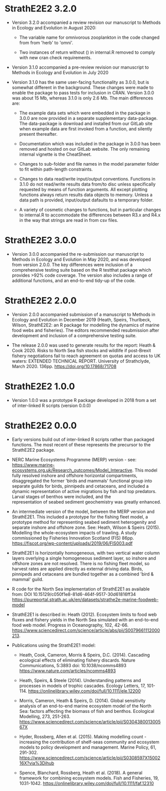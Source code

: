 # StrathE2E2 3.2.0 

* Version 3.2.0 accompanied a review revision our manuscript to 
  Methods in Ecology and Evolution in August 2020:
  
  * The variable name for omnivorous zooplankton in the code
    changed from from 'herb' to 'omni'.

  * Two instances of return without () in internal.R removed to
    comply with new cran check requirements.

* Version 3.1.0 accompanied a pre-review revision our manuscript to 
  Methods in Ecology and Evolution in July 2020

* Version 3.1.0 has the same user-facing functionality as 3.0.0, but
  is somewhat different in the background. These changes were made
  to enable the package to pass tests for inclusion in CRAN. Version
  3.0.0 was about 15 Mb, whereas 3.1.0 is only 2.6 Mb. The main 
  differences are:

  * The example data sets which were embedded in the package in 3.0.0
    are now provided in a separate supplementary data-package. The data-package
    is download and installed from our GitLab site when example data are
    first invoked from a function, and silently present thereafter.

  * Documentation which was included in the package in 3.0.0 has been
    removed and hosted on our GitLab website. The only remaining internal
    vignette is the CheatSheet.

  * Changes to sub-folder and file names in the model parameter folder to fit
    within path-length constraints.

  * Changes to data read/write input/output conventions. Functions in
    3.1.0 do not read/write results data from/to disc unless specifically 
    requested by means of function arguments. All except plotting 
    functions always return results data objects to memory. Unless a 
    data path is provided, input/output dafaults to a temporary folder.

  * A variety of cosmetic changes to functions, but in particular changes
    to internal.R to accommodate the differences between R3.x and R4.x in
    the way that strings are read in from csv files.

# StrathE2E2 3.0.0

* Version 3.0.0 accompanied the re-submission our manuscript to Methods in
  Ecology and Evolution in May 2020, and was developed from version 2.0.0.
  The key differences were inclusion of a comprehensive testing suite based
  on the R testthat package which provides >92% code coverage. The version
  also includes a range of additional functions, and an end-to-end tidy-up
  of the code.

# StrathE2E2 2.0.0

* Version 2.0.0 accompanied submission of a manuscript to Methods in Ecology
  and Evolution in December 2019 (Heath, Speirs, Thurlbeck, Wilson, 
  StrathE2E2: an R package for modelling the dynamics of marine food webs
  and fisheries). The editors recommended resubmission after development
  and inclusion of a comprehensive testing suite.

* The release 2.0.0 was used to generate results for the report:
  Heath & Cook 2020. Risks to North Sea fish stocks and wildlife if 
  post-Brexit fishery negotiations fail to reach agreement on quotas 
  and access to UK waters: EXTENDED TECHNICAL REPORT. University of 
  Strathclyde, March 2020. 136pp. https://doi.org/10.17868/71708

# StrathE2E2 1.0.0

* Version 1.0.0 was a prototype R package developed in 2018 from a set of
  inter-linked R scripts  (version 0.0.0)

# StrathE2E2 0.0.0

* Early versions build out of inter-linked R scripts rather than packaged
  functions. The most recent of these represents the precursor to the 
  StrathE2E2 package.

* NERC Marine Ecosystems Programme (MERP) version - see:
  https://www.marine-ecosystems.org.uk/Research_outcomes/Model_Interactive.
  This model fully resolved inshore and offshore horizontal 
  compartments, disaggregated the former 'birds and mammals' functional
  group into separate guilds for birds, pinnipeds and cetaceans, and
  included a dynamic representation of active migrations by fish and
  top predators. Larval stages of benthos were included, and the  
  representation of seabed sediment geochemistry was greatly
  enhanced.

* An intermediate version of the model, between the MERP version and 
  StrathE2E1. This included a prototype for the fishing fleet model, 
  a prototype method for representing seabed sediment heterogenity
  and separate inshore and offshore zone.  See:
  Heath, Wilson & Speirs (2015). Modelling the whole-ecosystem impacts
  of trawling. A study commissioned by Fisheries Innovation Scotland (FIS) 
  86pp. https://fiscot.org/wp-content/uploads/2019/06/FIS003.pdf

* StrathE2E1 is horizontally homogeneous, with two vertical water column layers
  overlying a single homogeneous sediment layer, so inshore and offshore zones
  are not resolved. There is no fishing fleet model, so harvest rates are applied
  directly as external driving data. Birds, pinnipeds and cetaceans are bundled
  together as a combined 'bird & mammal' guild.

* R code for the North Sea implementation of StrathE2E1 as available from: 
  DOI 10.15129/c050f1e8-81d6-464f-9517-30d61816ff34
  https://pureportal.strath.ac.uk/en/datasets/strathe2e-marine-foodweb-model

* StrathE2E1 is described in: Heath (2012). Ecosystem limits to food web fluxes
  and fishery yields in the North Sea simulated with an end-to-end food web model.
  Progress in Oceanography, 102, 42-66.
  https://www.sciencedirect.com/science/article/abs/pii/S0079661112000213. 

* Publications using the StrathE2E1 model:
 
  * Heath, Cook, Cameron,  Morris & Speirs, D.C. (2014). Cascading ecological 
    effects of eliminating fishery discards. Nature Communications, 5:3893 
    doi: 10.1038/ncomms4893 https://www.nature.com/articles/ncomms4893

  * Heath, Speirs, & Steele (2014). Understanding patterns and processes in
    models of trophic cascades. Ecology Letters, 17, 101-114.
    https://onlinelibrary.wiley.com/doi/full/10.1111/ele.12200

  * Morris, Cameron, Heath & Speirs, D. (2014). Global sensitivity analysis
    of an end-to-end marine ecosystem model of the North Sea: factors affecting
    the biomass of fish and benthos. Ecological Modelling, 273, 251-263.
    https://www.sciencedirect.com/science/article/pii/S030438001300567X
  
  * Hyder, Rossberg, Allen et al. (2015). Making modelling count - increasing
    the contribution of shelf-seas community and ecosystem models to policy 
    development and management. Marine Policy, 61, 291-302. 
    https://www.sciencedirect.com/science/article/pii/S0308597X1500216X?via%3Dihub

  * Spence, Blanchard, Rossberg, Heath et al. (2018). A general framework for 
    combining ecosystem models. Fish and Fisheries, 19, 1031-1042.
    https://onlinelibrary.wiley.com/doi/full/10.1111/faf.12310

